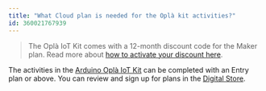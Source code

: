```yaml
---
title: "What Cloud plan is needed for the Oplà kit activities?"
id: 360021767939
---
```


> The Oplà IoT Kit comes with a 12-month discount code for the Maker plan. Read more about [how to activate your discount here](https://support.arduino.cc/hc/en-us/articles/4412950847506).

The activities in the [Arduino Oplà IoT Kit](https://store.arduino.cc/opla-iot-kit) can be completed with an Entry plan or above. You can review and sign up for plans in the [Digital Store](https://store.arduino.cc/digital/create).
